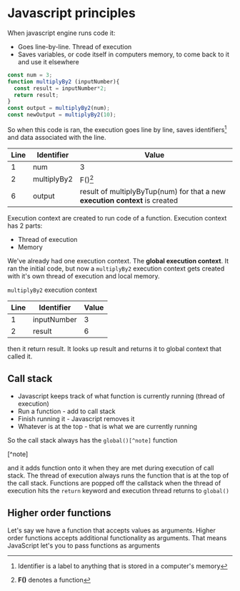 # Javascript principles

When javascript engine runs code it:

- Goes line-by-line. Thread of execution
- Saves variables, or code itself in computers memory, to come back to it and use it elsewhere

```javascript
const num = 3;
function multiplyBy2 (inputNumber){
  const result = inputNumber*2;
  return result;
}
const output = multiplyBy2(num);
const newOutput = multiplyBy2(10);
```

So when this code is ran, the execution goes line by line, saves identifiers[^1] and data associated with the line.

| Line | Identifier | Value |
| - | - | - |
| 1 | num | 3 |
| 2 | multiplyBy2 | F()[^2] |
| 6 | output | result of multiplyByTup(num) for that a new **execution context** is created |

[^1]: Identifier is a label to anything that is stored in a computer's memory
[^2]: **F()** denotes a function

Execution context are created to run code of a function. Execution context has 2 parts:

- Thread of execution
- Memory

We've already had one execution context. The **global execution context**. It ran the initial code, but now a `multiplyBy2` execution context gets created with it's own thread of execution and local memory.

`multiplyBy2` execution context

| Line | Identifier | Value |
| - | - | - |
| 1 | inputNumber | 3 |
| 2 | result | 6 |

then it return result. It looks up result and returns it to global context that called it.

## Call stack

- Javascript keeps track of what function is currently running (thread of execution)
- Run a function - add to call stack
- Finish running it - Javascript removes it
- Whatever is at the top - that is what we are currently running

So the call stack always has the `global()[^note]` function 

[^note]

and it adds function onto it when they are met during execution of call stack. The thread of execution always runs the function that is at the top of the call stack. Functions are popped off the callstack when the thread of execution hits the `return` keyword and execution thread returns to `global()`

## Higher order functions

Let's say we have a function that accepts values as arguments. Higher order functions accepts additional functionality as arguments. That means JavaScript let's you to pass functions as arguments
